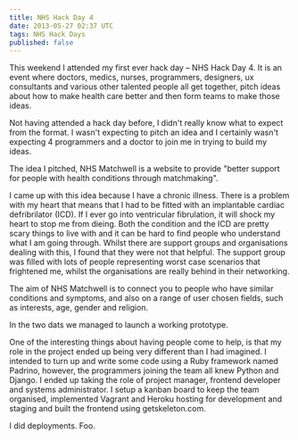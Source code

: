 ```yaml
---
title: NHS Hack Day 4
date: 2013-05-27 02:37 UTC
tags: NHS Hack Days
published: false
---
```


This weekend I attended my first ever hack day – NHS Hack Day 4. It is an event where doctors, medics, nurses, programmers, designers, ux consultants and various other talented people all get together, pitch ideas about how to make health care better and then form teams to make those ideas.

Not having attended a hack day before, I didn't really know what to expect from the format. I wasn't expecting to pitch an idea and I certainly wasn't expecting 4 programmers and a doctor to join me in trying to build my ideas.

The idea I pitched, NHS Matchwell is a website to provide "better support for people with health conditions through matchmaking".

I came up with this idea because I have a chronic illness. There is a problem with my heart that means that I had to be fitted with an implantable cardiac defribrilator (ICD). If I ever go into ventricular fibrulation, it will shock my heart to stop me from dieing. Both the condition and the ICD are pretty scary things to live with and it can be hard to find people who understand what I am going through. Whilst there are support groups and organisations dealing with this, I found that they were not that helpful. The support group was filled with lots of people representing worst case scenarios that frightened me, whilst the organisations are really behind in their networking.

The aim of NHS Matchwell is to connect you to people who have similar conditions and symptoms, and also on a range of user chosen fields, such as interests, age, gender and religion.

In the two dats we managed to launch a working prototype.

One of the interesting things about having people come to help, is that my role in the project ended up being very different than I had imagined. I intended to turn up and write some code using a Ruby framework named Padrino, however, the programmers joining the team all knew Python and Django. I ended up taking the role of project manager, frontend developer and systems administrator. I setup a kanban board to keep the team organised, implemented Vagrant and Heroku hosting for development and staging and built the frontend using getskeleton.com.

I did deployments. Foo.
